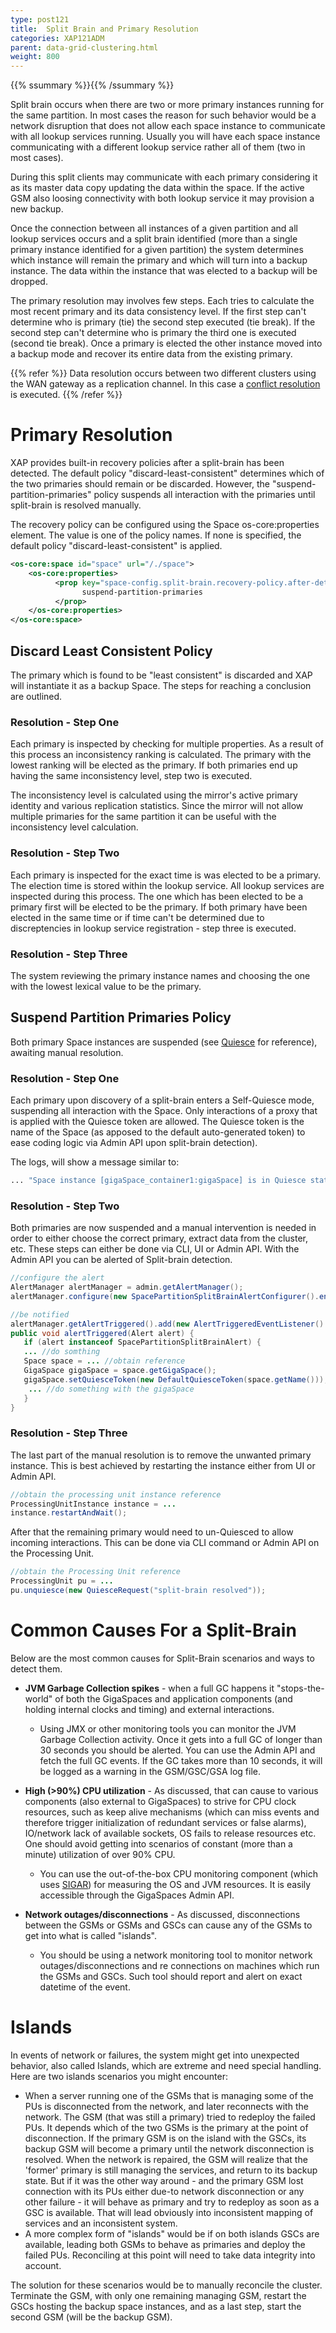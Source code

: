 ```yaml
---
type: post121
title:  Split Brain and Primary Resolution
categories: XAP121ADM
parent: data-grid-clustering.html
weight: 800
---
```


{{% ssummary %}}{{% /ssummary %}}



Split brain occurs when there are two or more primary instances running for the same partition. In most cases the reason for such behavior would be a network disruption that does not allow each space instance to communicate with all lookup services running. Usually you will have each space instance communicating with a different lookup service rather all of them (two in most cases).

During this split clients may communicate with each primary considering it as its master data copy updating the data within the space. If the active GSM also loosing connectivity with both lookup service it may provision a new backup.

Once the connection between all instances of a given partition and all lookup services occurs and a split brain identified (more than a single primary instance identified for a given partition) the system determines which instance will remain the primary and which will turn into a backup instance. The data within the instance that was elected to a backup will be dropped.

The primary resolution may involves few steps. Each tries to calculate the most recent primary and its data consistency level. If the first step can't determine who is primary (tie) the second step executed (tie break). If the second step can't determine who is primary the third one is executed (second tie break). Once a primary is elected the other instance moved into a backup mode and recover its entire data from the existing primary.

{{% refer %}}
Data resolution occurs between two different clusters using the WAN gateway as a replication channel. In this case a [conflict resolution]({{%currentjavaurl%}}/multi-site-conflict-resolution.html) is executed.
{{% /refer %}}

# Primary Resolution

XAP provides built-in recovery policies after a split-brain has been detected. The default policy "discard-least-consistent" determines which of the two primaries should remain or be discarded. However, the "suspend-partition-primaries" policy suspends all interaction with the primaries until split-brain is resolved manually.

The recovery policy can be configured using the Space os-core:properties element. The value is one of the policy names. If none is specified, the default policy "discard-least-consistent" is applied.


```xml
<os-core:space id="space" url="/./space">
    <os-core:properties>
          <prop key="space-config.split-brain.recovery-policy.after-detection">
                suspend-partition-primaries
          </prop>
    </os-core:properties>
</os-core:space>
```

## Discard Least Consistent Policy

The primary which is found to be "least consistent" is discarded and XAP will instantiate it as a backup Space.
The steps for reaching a conclusion are outlined.

### Resolution - Step One

Each primary is inspected by checking for multiple properties. As a result of this process an inconsistency ranking is calculated. The primary with the lowest ranking will be elected as the primary. If both primaries end up having the same inconsistency level, step two is executed.

The inconsistency level is calculated using the mirror's active primary identity and various replication statistics. Since the mirror will not allow multiple primaries for the same partition it can be useful with the inconsistency level calculation.

### Resolution - Step Two

Each primary is inspected for the exact time is was elected to be a primary. The election time is stored within the lookup service. All lookup services are inspected during this process. The one which has been elected to be a primary first will be elected to be the primary. If both primary have been elected in the same time or if time can't be determined due to discreptencies in lookup service registration - step three is executed.

### Resolution - Step Three

The system reviewing the primary instance names and choosing the one with the lowest lexical value to be the primary.



## Suspend Partition Primaries Policy

Both primary Space instances are suspended (see [Quiesce](./quiescemode.html) for reference), awaiting manual resolution.

### Resolution - Step One
Each primary upon discovery of a split-brain enters a Self-Quiesce mode, suspending all interaction with the Space. Only interactions of a proxy that is applied with the Quiesce token are allowed. The Quiesce token is the name of the Space (as apposed to the default auto-generated token) to ease coding logic via Admin API upon split-brain detection).

The logs, will show a message similar to:

```bash
... "Space instance [gigaSpace_container1:gigaSpace] is in Quiesce state until split-brain is resolved - Quiesce token [gigaSpace]"
```

### Resolution - Step Two
Both primaries are now suspended and a manual intervention is needed in order to either choose the correct primary, extract data from the cluster, etc. These steps can either be done via CLI, UI or Admin API. With the Admin API you can be alerted of Split-brain detection.


```java
//configure the alert
AlertManager alertManager = admin.getAlertManager();
alertManager.configure(new SpacePartitionSplitBrainAlertConfigurer().enable(true).create());

//be notified
alertManager.getAlertTriggered().add(new AlertTriggeredEventListener() {
public void alertTriggered(Alert alert) {
   if (alert instanceof SpacePartitionSplitBrainAlert) { 
   ... //do somthing 
   Space space = ... //obtain reference
   GigaSpace gigaSpace = space.getGigaSpace();
   gigaSpace.setQuiesceToken(new DefaultQuiesceToken(space.getName()));
    ... //do something with the gigaSpace  
   }
}
```

### Resolution - Step Three
The last part of the manual resolution is to remove the unwanted primary instance. This is best achieved by restarting the instance either from UI or Admin API.


```java
//obtain the processing unit instance reference
ProcessingUnitInstance instance = ...
instance.restartAndWait();
```

After that the remaining primary would need to un-Quiesced to allow incoming interactions. This can be done via CLI command or Admin API on the Processing Unit.


```java
//obtain the Processing Unit reference
ProcessingUnit pu = ...
pu.unquiesce(new QuiesceRequest("split-brain resolved"));
```

# Common Causes For a Split-Brain

Below are the most common causes for Split-Brain scenarios and ways to detect them.

- **JVM Garbage Collection spikes** - when a full GC happens it "stops-the-world" of both the GigaSpaces and application components (and holding internal clocks and timing) and external interactions.
    - Using JMX or other monitoring tools you can monitor the JVM Garbage Collection activity. Once it gets into a full GC of longer than 30 seconds you should be alerted. You can use the Admin API and fetch the full GC events. If the GC takes more than 10 seconds, it will be logged as a warning in the GSM/GSC/GSA log file.

- **High (>90%) CPU utilization** - As discussed, that can cause to various components (also external to GigaSpaces) to strive for CPU clock resources, such as keep alive mechanisms (which can miss events and therefore trigger initialization of redundant services or false alarms), IO/network lack of available sockets, OS fails to release resources etc. One should avoid getting into scenarios of constant (more than a minute) utilization of over 90% CPU.
    - You can use the out-of-the-box CPU monitoring component (which uses [SIGAR](http://www.hyperic.com/products/sigar)) for measuring the OS and JVM resources. It is easily accessible through the GigaSpaces Admin API.

- **Network outages/disconnections** - As discussed, disconnections between the GSMs or GSMs and GSCs can cause any of the GSMs to get into what is called "islands".
    - You should be using a network monitoring tool to monitor network outages/disconnections and re connections on machines which run the GSMs and GSCs. Such tool should report and alert on exact datetime of the event.

# Islands

In events of network or failures, the system might get into unexpected behavior, also called Islands, which are extreme and need special handling. Here are two islands scenarios you might encounter:

- When a server running one of the GSMs that is managing some of the PUs is disconnected from the network, and later reconnects with the network. The GSM (that was still a primary) tried to redeploy the failed PUs. It depends which of the two GSMs is the primary at the point of disconnection. If the primary GSM is on the island with the GSCs, its backup GSM will become a primary until the network disconnection is resolved. When the network is repaired, the GSM will realize that the 'former' primary is still managing the services, and return to its backup state. But if it was the other way around - and the primary GSM lost connection with its PUs either due-to network disconnection or any other failure - it will behave as primary and try to redeploy as soon as a GSC is available. That will lead obviously into inconsistent mapping of services and an inconsistent system.
- A more complex form of "islands" would be if on both islands GSCs are available, leading both GSMs to behave as primaries and deploy the failed PUs. Reconciling at this point will need to take data integrity into account.

The solution for these scenarios would be to manually reconcile the cluster. Terminate the GSM, with only one remaining managing GSM, restart the GSCs hosting the backup space instances, and as a last step, start the second GSM (will be the backup GSM).
